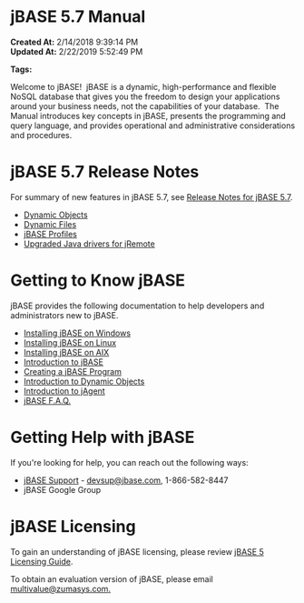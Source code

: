 # jBASE 5.7 Manual

**Created At:** 2/14/2018 9:39:14 PM  
**Updated At:** 2/22/2019 5:52:49 PM  

**Tags:**
<badge text='jbase 5.7' vertical='middle' />
<badge text='5.7' vertical='middle' />



Welcome to jBASE!  jBASE is a dynamic, high-performance and flexible NoSQL database that gives you the freedom to design your applications around your business needs, not the capabilities of your database.  The Manual introduces key concepts in jBASE, presents the programming and query language, and provides operational and administrative considerations and procedures.



# jBASE 5.7 Release Notes

For summary of new features in jBASE 5.7, see [Release Notes for jBASE 5.7](jbase-57-release-notes).

- [Dynamic Objects](dynamic-objects)
- [Dynamic Files](306073-dynamic-files)
- [jBASE Profiles](jbase-profiles57)
- [Upgraded Java drivers for jRemote](jremote)


# Getting to Know jBASE

jBASE provides the following documentation to help developers and administrators new to jBASE.

- [Installing jBASE on Windows](323805-windows-jbase-installation "Installing jBASE on Windows")
- [Installing jBASE on Linux](jbase-linux-installation-guide "Installing jBASE on Linux")
- [Installing jBASE on AIX](jbase-56-aix-installation-guide)
- [Introduction to jBASE](introduction-to-jbase)
- [Creating a jBASE Program](introduction-to-file-create-and-simple-program-windows "INTRODUCTION TO FILE CREATE AND SIMPLE PROGRAM")
- [Introduction to Dynamic Objects](dynamic-objects-tour "Introduction to Dynamic Objects")
- [Introduction to jAgent](introduction-to-jagent "Introduction to jAgent")
- [jBASE F.A.Q.](250957-jbase-f-a-q "jBASE F.A.Q.")




# Getting Help with jBASE

If you're looking for help, you can reach out the following ways:

- [jBASE Support](http://www.jbase.com/support) - devsup@jbase.com, 1-866-582-8447
- jBASE Google Group




# jBASE Licensing

To gain an understanding of jBASE licensing, please review [jBASE 5 Licensing Guide](jbase-5-licensing "jBASE 5 Licensing Guide").

To obtain an evaluation version of jBASE, please email [multivalue@zumasys.com.](mailto:multivalue@zumasys.com.%3C/p%3E)
